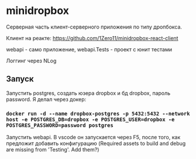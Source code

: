 # minidropbox

Серверная часть клиент-серверного приложения по типу дропбокса.

Клиент на реакте: https://github.com/1Zero11/minidropbox-react-client

webapi - само приложение, webapi.Tests - проект с юнит тестами

Логгинг через NLog

## Запуск

Запустить postgres, создать юзера dropbox и бд dropbox, пароль password. Я делал через докер: 

### `docker run -d --name dropbox-postgres -p 5432:5432 --network host -e POSTGRES_DB=dropbox -e POSTGRES_USER=dropbox -e POSTGRES_PASSWORD=password postgres`

Запустить webapi. В vscode он запускается через F5, после того, как предложит добавить конфигурацию (Required assets to build and debug are missing from 'Testing'. Add them?)
